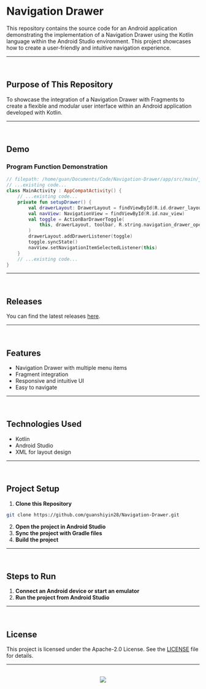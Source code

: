 # Navigation Drawer

This repository contains the source code for an Android application demonstrating the implementation of a Navigation Drawer using the Kotlin language within the Android Studio environment. This project showcases how to create a user-friendly and intuitive navigation experience.

<hr><br>

## Purpose of This Repository

To showcase the integration of a Navigation Drawer with Fragments to create a flexible and modular user interface within an Android application developed with Kotlin.

<hr><br>

## Demo

### Program Function Demonstration

```kotlin
// filepath: /home/guan/Documents/Code/Navigation-Drawer/app/src/main/java/com/example/navigationdrawer/MainActivity.kt
// ...existing code...
class MainActivity : AppCompatActivity() {
    // ...existing code...
    private fun setupDrawer() {
        val drawerLayout: DrawerLayout = findViewById(R.id.drawer_layout)
        val navView: NavigationView = findViewById(R.id.nav_view)
        val toggle = ActionBarDrawerToggle(
            this, drawerLayout, toolbar, R.string.navigation_drawer_open, R.string.navigation_drawer_close
        )
        drawerLayout.addDrawerListener(toggle)
        toggle.syncState()
        navView.setNavigationItemSelectedListener(this)
    }
    // ...existing code...
}
```

<hr><br>

## Releases

You can find the latest releases [here](https://github.com/guanshiyin28/Navigation-Drawer/releases).

<hr><br>

## Features

- Navigation Drawer with multiple menu items
- Fragment integration
- Responsive and intuitive UI
- Easy to navigate

<hr><br>

## Technologies Used

- Kotlin
- Android Studio
- XML for layout design

<hr><br>

## Project Setup

1. **Clone this Repository**

```bash
git clone https://github.com/guanshiyin28/Navigation-Drawer.git
```

2. **Open the project in Android Studio**
3. **Sync the project with Gradle files**
4. **Build the project**

<hr><br>

## Steps to Run

1. **Connect an Android device or start an emulator**
2. **Run the project from Android Studio**

<hr><br>

## License

This project is licensed under the Apache-2.0 License. See the [LICENSE](LICENSE) file for details.

<hr><br>

<div align="center">
   <a href="https://www.instagram.com/guanshiyin_/">
      <img src="https://capsule-render.vercel.app/api?type=waving&height=200&color=100:393E46,20:F7F7F7&section=footer&reversal=false&textBg=false&fontAlignY=50&descAlign=48&descAlignY=59"/>
   </a>
</div>
